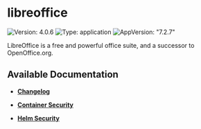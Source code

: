 # libreoffice

![Version: 4.0.6](https://img.shields.io/badge/Version-4.0.6-informational?style=flat-square) ![Type: application](https://img.shields.io/badge/Type-application-informational?style=flat-square) ![AppVersion: "7.2.7"](https://img.shields.io/badge/AppVersion-"7.2.7"-informational?style=flat-square)

LibreOffice is a free and powerful office suite, and a successor to OpenOffice.org.

## Available Documentation

- [**Changelog**](CHANGELOG)

- [**Container Security**](container-security)

- [**Helm Security**](helm-security)

